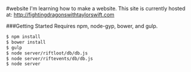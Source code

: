 #website
I'm learning how to make a website. This site is currently hosted at: http://fightingdragonswithtaylorswift.com


###Getting Started
Requires npm, node-gyp, bower, and gulp.

```bash
$ npm install
$ bower install
$ gulp
$ node server/riftloot/db/db.js
$ node server/riftevents/db/db.js
$ node server
```